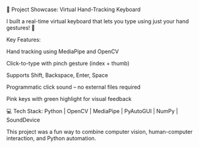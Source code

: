 🚀 Project Showcase: Virtual Hand-Tracking Keyboard

I built a real-time virtual keyboard that lets you type using just your hand gestures! 🙌

Key Features:

Hand tracking using MediaPipe and OpenCV

Click-to-type with pinch gesture (index + thumb)

Supports Shift, Backspace, Enter, Space

Programmatic click sound – no external files required

Pink keys with green highlight for visual feedback

💻 Tech Stack: Python | OpenCV | MediaPipe | PyAutoGUI | NumPy | SoundDevice

This project was a fun way to combine computer vision, human-computer interaction, and Python automation.


